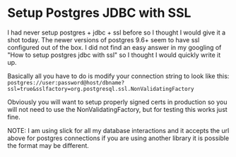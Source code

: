 # Setup Postgres JDBC with SSL
I had never setup postgres + jdbc + ssl before so I thought I would give it a shot today. The newer versions of postgres 9.6+ seem to have ssl configured out of the box. I did not find an easy answer in my googling of "How to setup postgres jdbc with ssl" so I thought I would quickly write it up. 

Basically all you have to do is modify your connection string to look like this: `postgres://user:password@host/dbname?ssl=true&sslfactory=org.postgresql.ssl.NonValidatingFactory`

Obviously you will want to setup properly signed certs in production so you will not need to use the NonValidatingFactory, but for testing this works just fine.

NOTE: I am using slick for all my database interactions and it accepts the url above for postgres connections if you are using another library it is possible the format may be different.
